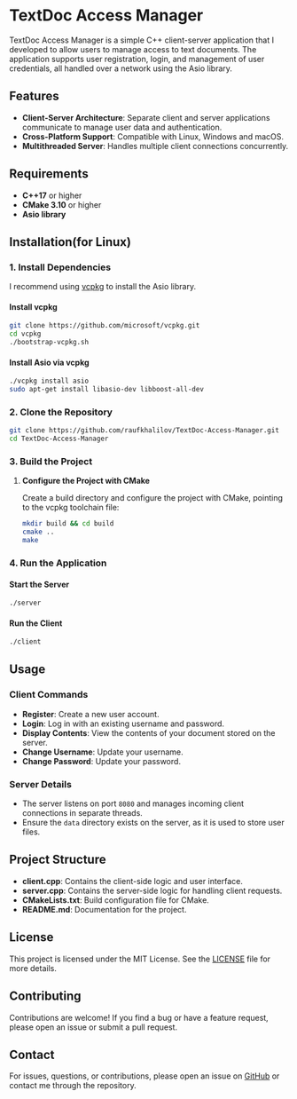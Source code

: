 # TextDoc Access Manager

TextDoc Access Manager is a simple C++ client-server application that I developed to allow users to manage access to text documents. The application supports user registration, login, and management of user credentials, all handled over a network using the Asio library.

## Features

- **Client-Server Architecture**: Separate client and server applications communicate to manage user data and authentication.
- **Cross-Platform Support**: Compatible with Linux, Windows and macOS.
- **Multithreaded Server**: Handles multiple client connections concurrently.

## Requirements

- **C++17** or higher
- **CMake 3.10** or higher
- **Asio library**

## Installation(for Linux)

### 1. Install Dependencies

I recommend using [vcpkg](https://github.com/microsoft/vcpkg) to install the Asio library.

#### Install vcpkg

```bash
git clone https://github.com/microsoft/vcpkg.git
cd vcpkg
./bootstrap-vcpkg.sh
```

#### Install Asio via vcpkg

```bash
./vcpkg install asio
sudo apt-get install libasio-dev libboost-all-dev
```

### 2. Clone the Repository

```bash
git clone https://github.com/raufkhalilov/TextDoc-Access-Manager.git
cd TextDoc-Access-Manager
```

### 3. Build the Project

1. **Configure the Project with CMake**

   Create a build directory and configure the project with CMake, pointing to the vcpkg toolchain file:

   ```bash
   mkdir build && cd build
   cmake .. 
   make
   ```

### 4. Run the Application

#### Start the Server

```bash
./server
```

#### Run the Client

```bash
./client
```

## Usage

### Client Commands

- **Register**: Create a new user account.
- **Login**: Log in with an existing username and password.
- **Display Contents**: View the contents of your document stored on the server.
- **Change Username**: Update your username.
- **Change Password**: Update your password.

### Server Details

- The server listens on port `8080` and manages incoming client connections in separate threads.
- Ensure the `data` directory exists on the server, as it is used to store user files.

## Project Structure

- **client.cpp**: Contains the client-side logic and user interface.
- **server.cpp**: Contains the server-side logic for handling client requests.
- **CMakeLists.txt**: Build configuration file for CMake.
- **README.md**: Documentation for the project.

## License

This project is licensed under the MIT License. See the [LICENSE](LICENSE) file for more details.

## Contributing

Contributions are welcome! If you find a bug or have a feature request, please open an issue or submit a pull request.

## Contact

For issues, questions, or contributions, please open an issue on [GitHub](https://github.com/yourusername/TextDoc-Access-Manager) or contact me through the repository.
